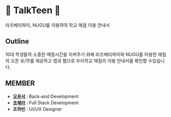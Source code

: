 # :book: TalkTeen :book:
라즈베리파이, NUGU를 이용하여 학교 매점 이용 안내서

## Outline
10대 학생들의 소중한 매점시간을 지켜주기 위해 라즈베리파이와 NUGU를 이용한 매점의 오픈 유/무를 제공하고 앱과 웹으로 우리학교 매점의 이용 안내서를 확인할 수있습니다.


## MEMBER 
* **[오윤서](https://github.com/yo-nseo)** : Back-and Development
* **[조혜라](https://github.com/areyh817)** : Full Stack Development
* **조하빈** : UI/UX Designer
